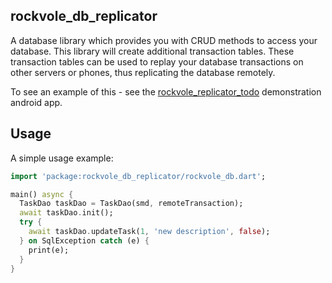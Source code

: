 ## rockvole_db_replicator

A database library which provides you with CRUD methods to access your database. This library will create additional transaction tables.
These transaction tables can be used to replay your database transactions on other servers or phones, thus replicating the database remotely.

To see an example of this - see the [rockvole_replicator_todo](https://github.com/Rockvole/rockvole_replicator_todo) demonstration android app.<br/>

## Usage

A simple usage example:

```dart
import 'package:rockvole_db_replicator/rockvole_db.dart';

main() async {
  TaskDao taskDao = TaskDao(smd, remoteTransaction);
  await taskDao.init();
  try {
    await taskDao.updateTask(1, 'new description', false);
  } on SqlException catch (e) {
    print(e);
  }
}
```

